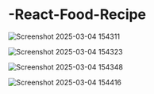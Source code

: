 # -React-Food-Recipe

![Screenshot 2025-03-04 154311](https://github.com/user-attachments/assets/6d4439fe-6556-4318-9842-5c0b777dcce3)

![Screenshot 2025-03-04 154323](https://github.com/user-attachments/assets/48d1e28d-c1d4-424b-b46f-8ac3fe57d76c)

![Screenshot 2025-03-04 154348](https://github.com/user-attachments/assets/efa04120-ac51-4b1b-a9f1-4f1464b75a88)

![Screenshot 2025-03-04 154416](https://github.com/user-attachments/assets/455edd46-3cf7-4219-9036-94b221f53044)
